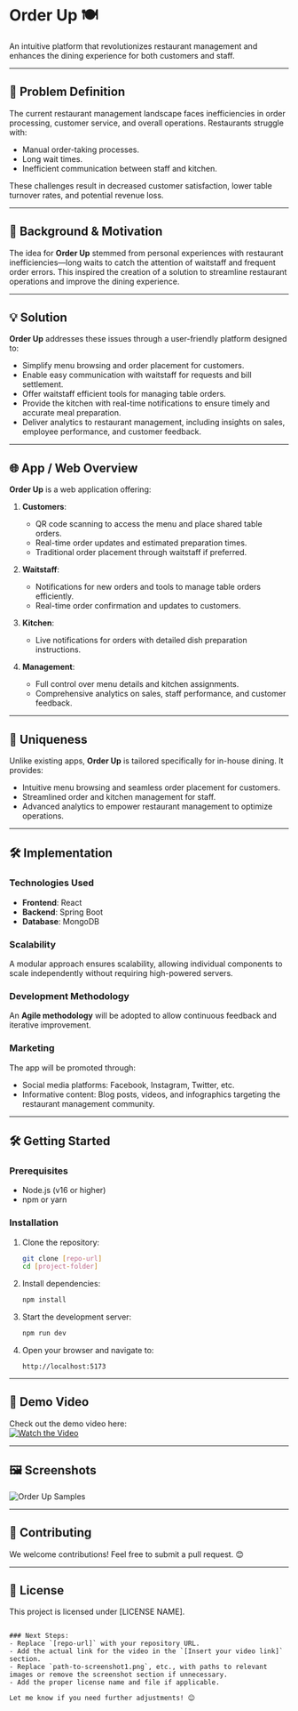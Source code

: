 # Order Up 🍽️  
An intuitive platform that revolutionizes restaurant management and enhances the dining experience for both customers and staff.

---

## 📖 Problem Definition  
The current restaurant management landscape faces inefficiencies in order processing, customer service, and overall operations. Restaurants struggle with:  
- Manual order-taking processes.  
- Long wait times.  
- Inefficient communication between staff and kitchen.  

These challenges result in decreased customer satisfaction, lower table turnover rates, and potential revenue loss.

---

## 🌟 Background & Motivation  
The idea for **Order Up** stemmed from personal experiences with restaurant inefficiencies—long waits to catch the attention of waitstaff and frequent order errors. This inspired the creation of a solution to streamline restaurant operations and improve the dining experience.

---

## 💡 Solution  
**Order Up** addresses these issues through a user-friendly platform designed to:  
- Simplify menu browsing and order placement for customers.  
- Enable easy communication with waitstaff for requests and bill settlement.  
- Offer waitstaff efficient tools for managing table orders.  
- Provide the kitchen with real-time notifications to ensure timely and accurate meal preparation.  
- Deliver analytics to restaurant management, including insights on sales, employee performance, and customer feedback.

---

## 🌐 App / Web Overview  
**Order Up** is a web application offering:  
1. **Customers**:  
   - QR code scanning to access the menu and place shared table orders.  
   - Real-time order updates and estimated preparation times.  
   - Traditional order placement through waitstaff if preferred.  

2. **Waitstaff**:  
   - Notifications for new orders and tools to manage table orders efficiently.  
   - Real-time order confirmation and updates to customers.  

3. **Kitchen**:  
   - Live notifications for orders with detailed dish preparation instructions.  

4. **Management**:  
   - Full control over menu details and kitchen assignments.  
   - Comprehensive analytics on sales, staff performance, and customer feedback.

---

## 🔑 Uniqueness  
Unlike existing apps, **Order Up** is tailored specifically for in-house dining. It provides:  
- Intuitive menu browsing and seamless order placement for customers.  
- Streamlined order and kitchen management for staff.  
- Advanced analytics to empower restaurant management to optimize operations.

---

## 🛠️ Implementation  
### Technologies Used  
- **Frontend**: React  
- **Backend**: Spring Boot  
- **Database**: MongoDB  

### Scalability  
A modular approach ensures scalability, allowing individual components to scale independently without requiring high-powered servers.

### Development Methodology  
An **Agile methodology** will be adopted to allow continuous feedback and iterative improvement.

### Marketing  
The app will be promoted through:  
- Social media platforms: Facebook, Instagram, Twitter, etc.  
- Informative content: Blog posts, videos, and infographics targeting the restaurant management community.

---

## 🛠️ Getting Started  
### Prerequisites  
- Node.js (v16 or higher)  
- npm or yarn  

### Installation  
1. Clone the repository:  
   ```bash
   git clone [repo-url]
   cd [project-folder]
   ```  
2. Install dependencies:  
   ```bash
   npm install
   ```  

3. Start the development server:  
   ```bash
   npm run dev
   ```  
4. Open your browser and navigate to:  
   ```
   http://localhost:5173
   ```

---

## 🎥 Demo Video  
Check out the demo video here:  
[![Watch the Video](Sample/orderup-samples.jpg)](https://youtu.be/4RyBM9kUTFc)  

---

## 🖼️ Screenshots  
![Order Up Samples](Sample/orderup-samples.jpg)  


---

## 🤝 Contributing  
We welcome contributions! Feel free to submit a pull request. 😊  

---

## 📄 License  
This project is licensed under [LICENSE NAME].  
```

### Next Steps:
- Replace `[repo-url]` with your repository URL.  
- Add the actual link for the video in the `[Insert your video link]` section.  
- Replace `path-to-screenshot1.png`, etc., with paths to relevant images or remove the screenshot section if unnecessary.  
- Add the proper license name and file if applicable.  

Let me know if you need further adjustments! 😊

